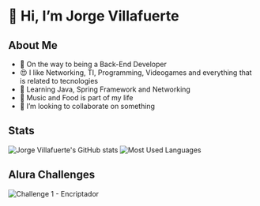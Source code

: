 # 👋 Hi, I’m Jorge Villafuerte
## About Me
- 👀 On the way to being a Back-End Developer
- 😍 I like Networking, TI, Programming, Videogames and everything that is related to tecnologies
- 🌱 Learning Java, Spring Framework and Networking
- 🧬 Music and Food is part of my life
- 💞️ I’m looking to collaborate on something

## Stats
![Jorge Villafuerte's GitHub stats](https://github-readme-stats.vercel.app/api?username=villaxd123&show_icons=true&include_all_commits=true&theme=vue-dark)
![Most Used Languages](https://github-readme-stats.vercel.app/api/top-langs/?username=villaxd123&layout=donut&langs_count=8&theme=vue-dark)

## Alura Challenges
![Challenge 1 - Encriptador](https://github-readme-stats.vercel.app/api/pin/?username=villaxd123&repo=Challenge-1-Encriptador&show_owner=true&theme=vue-dark)
